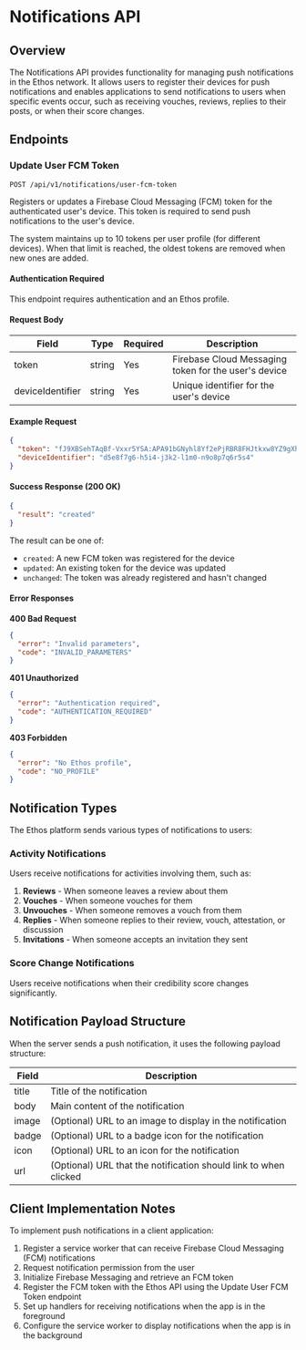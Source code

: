 # Notifications API

## Overview

The Notifications API provides functionality for managing push notifications in the Ethos network. It allows users to register their devices for push notifications and enables applications to send notifications to users when specific events occur, such as receiving vouches, reviews, replies to their posts, or when their score changes.

## Endpoints

### Update User FCM Token

```
POST /api/v1/notifications/user-fcm-token
```

Registers or updates a Firebase Cloud Messaging (FCM) token for the authenticated user's device. This token is required to send push notifications to the user's device.

The system maintains up to 10 tokens per user profile (for different devices). When that limit is reached, the oldest tokens are removed when new ones are added.

#### Authentication Required

This endpoint requires authentication and an Ethos profile.

#### Request Body

| Field | Type | Required | Description |
|-------|------|----------|-------------|
| token | string | Yes | Firebase Cloud Messaging token for the user's device |
| deviceIdentifier | string | Yes | Unique identifier for the user's device |

#### Example Request

```json
{
  "token": "fJ9XBSehTAqBf-Vxxr5YSA:APA91bGNyhl8Yf2ePjRBR8FHJtkxw8YZ9gXh9WgJzY7Z...",
  "deviceIdentifier": "d5e8f7g6-h5i4-j3k2-l1m0-n9o8p7q6r5s4"
}
```

#### Success Response (200 OK)

```json
{
  "result": "created"
}
```

The result can be one of:
- `created`: A new FCM token was registered for the device
- `updated`: An existing token for the device was updated
- `unchanged`: The token was already registered and hasn't changed

#### Error Responses

**400 Bad Request**
```json
{
  "error": "Invalid parameters",
  "code": "INVALID_PARAMETERS"
}
```

**401 Unauthorized**
```json
{
  "error": "Authentication required",
  "code": "AUTHENTICATION_REQUIRED"
}
```

**403 Forbidden**
```json
{
  "error": "No Ethos profile",
  "code": "NO_PROFILE"
}
```

## Notification Types

The Ethos platform sends various types of notifications to users:

### Activity Notifications

Users receive notifications for activities involving them, such as:

1. **Reviews** - When someone leaves a review about them
2. **Vouches** - When someone vouches for them
3. **Unvouches** - When someone removes a vouch from them
4. **Replies** - When someone replies to their review, vouch, attestation, or discussion
5. **Invitations** - When someone accepts an invitation they sent

### Score Change Notifications

Users receive notifications when their credibility score changes significantly.

## Notification Payload Structure

When the server sends a push notification, it uses the following payload structure:

| Field | Description |
|-------|-------------|
| title | Title of the notification |
| body | Main content of the notification |
| image | (Optional) URL to an image to display in the notification |
| badge | (Optional) URL to a badge icon for the notification |
| icon | (Optional) URL to an icon for the notification |
| url | (Optional) URL that the notification should link to when clicked |

## Client Implementation Notes

To implement push notifications in a client application:

1. Register a service worker that can receive Firebase Cloud Messaging (FCM) notifications
2. Request notification permission from the user
3. Initialize Firebase Messaging and retrieve an FCM token
4. Register the FCM token with the Ethos API using the Update User FCM Token endpoint
5. Set up handlers for receiving notifications when the app is in the foreground
6. Configure the service worker to display notifications when the app is in the background
